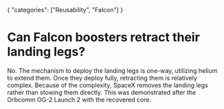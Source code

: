 {
    "categories": ["Reusability", "Falcon"]
}

# Can Falcon boosters retract their landing legs?

No. The mechanism to deploy the landing legs is one-way, utilizing helium to extend them. Once they deploy fully, retracting them is relatively complex. Because of the complexity, SpaceX removes the landing legs rather than stowing them directly. This was demonstrated after the Orbcomm OG-2 Launch 2 with the recovered core.
